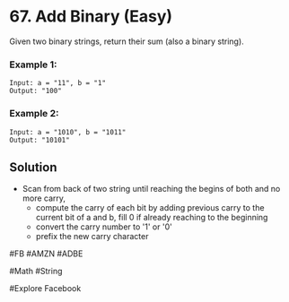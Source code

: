 # 67. Add Binary (Easy)

Given two binary strings, return their sum (also a binary string).

### Example 1:
```
Input: a = "11", b = "1"
Output: "100"
```

### Example 2:
```
Input: a = "1010", b = "1011"
Output: "10101"
```

## Solution
- Scan from back of two string until reaching the begins of both and no more carry,
  - compute the carry of each bit by adding previous carry to the current bit of a and b, fill 0 if already reaching to the beginning
  - convert the carry number to '1' or '0'
  - prefix the new carry character

#FB #AMZN #ADBE

#Math #String

#Explore Facebook
